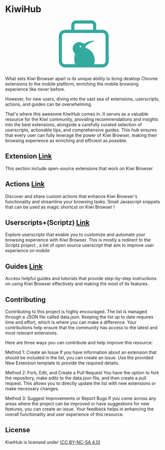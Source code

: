 # KiwiHub

<p align="center">
 <img src="src/assets/icon.svg" alt="Kiwi Hub Logo"
	title="b2ntp" width="160" height="160" />
</p>

What sets Kiwi Browser apart is its unique ability to bring desktop Chrome extensions to the mobile platform, enriching the mobile browsing experience like never before.

However, for new users, diving into the vast sea of extensions, userscripts, actions, and guides can be overwhelming. 

That's where this awesome KiwiHub comes in. It serves as a valuable resource for the Kiwi community, providing recommendations and insights into the best extensions, alongside a carefully curated selection of userscripts, actionable tips, and comprehensive guides. This hub ensures that every user can fully leverage the power of Kiwi Browser, making their browsing experience as enriching and efficient as possible.


## Extension [Link](https://d3ward.github.io/kiwihub/extensions)
This section include open-source extensions that work on Kiwi Browser

## Actions [Link](https://d3ward.github.io/kiwihub/actions)
Discover and share custom actions that enhance Kiwi Browser's functionality and streamline your browsing tasks.
Small Javascript snippets that can be used as magic shortcut on Kiwi Browser !

## Userscripts+(Scriptz) [Link](https://d3ward.github.io/kiwihub/userscripts)
Explore userscripts that enable you to customize and automate your browsing experience with Kiwi Browser.
This is mostly a redirect to the Scriptz project , a list of open source userscript that aim to improve user experience on mobile 

## Guides [Link](https://d3ward.github.io/kiwihub/guides)
Access helpful guides and tutorials that provide step-by-step instructions on using Kiwi Browser effectively and making the most of its features.


## Contributing

Contributing to this project is highly encouraged. The list is managed through a JSON file called data.json. Keeping the list up to date requires time and effort, which is where you can make a difference. Your contributions help ensure that the community has access to the latest and most relevant extensions.

Here are three ways you can contribute and help improve this resource:

Method 1: Create an Issue
If you have information about an extension that should be included in the list, you can create an issue. Use the provided New Extension template to provide the required details.

Method 2: Fork, Edit, and Create a Pull Request
You have the option to fork the repository, make edits to the data.json file, and then create a pull request. This allows you to directly update the list with new extensions or make necessary changes.

Method 3: Suggest Improvements or Report Bugs
If you come across any areas where the project can be improved or have suggestions for new features, you can create an issue. Your feedback helps in enhancing the overall functionality and user experience of this resource.


## License

KiwiHub is licensed under [(CC BY-NC-SA 4.0)](https://creativecommons.org/licenses/by-nc-sa/4.0/)

